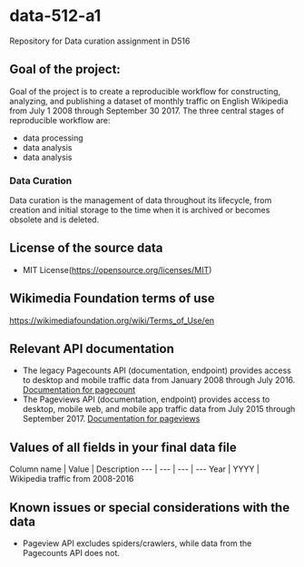 # data-512-a1
Repository for Data curation assignment in D516
## Goal of the project:
Goal of the project is to create a reproducible workflow for constructing, analyzing, and publishing a dataset of monthly traffic on English Wikipedia from July 1 2008 through September 30 2017. The three central stages of reproducible workflow are: 
* data processing
* data analysis
* data analysis
### Data Curation
Data curation is the management of data throughout its lifecycle, from creation and initial storage to the time when it is archived or becomes obsolete and is deleted. 
## License of the source data
* MIT License(https://opensource.org/licenses/MIT)
## Wikimedia Foundation terms of use
https://wikimediafoundation.org/wiki/Terms_of_Use/en
## Relevant API documentation
* The legacy Pagecounts API (documentation, endpoint) provides access to desktop and mobile traffic data from January 2008 through July 2016. [Documentation for pagecount](https://wikitech.wikimedia.org/wiki/Analytics/AQS/Legacy_Pagecounts)
* The Pageviews API (documentation, endpoint) provides access to desktop, mobile web, and mobile app traffic data from July 2015 through September 2017. [Documentation for pageviews](https://wikitech.wikimedia.org/wiki/Analytics/AQS/Pageviews)
## Values of all fields in your final data file
Column name | Value | Description
--- | --- | --- | --- 
Year | YYYY | Wikipedia traffic from 2008-2016
## Known issues or special considerations with the data 
* Pageview API excludes spiders/crawlers, while data from the Pagecounts API does not.
